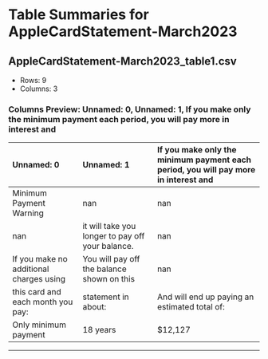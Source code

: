# Table Summaries for AppleCardStatement-March2023

## AppleCardStatement-March2023_table1.csv
- Rows: 9
- Columns: 3
### Columns Preview: Unnamed: 0, Unnamed: 1, If you make only the minimum payment each period, you will pay more in interest and

| Unnamed: 0                              | Unnamed: 1                                       | If you make only the minimum payment each period, you will pay more in interest and   |
|:----------------------------------------|:-------------------------------------------------|:--------------------------------------------------------------------------------------|
| Minimum Payment Warning                 | nan                                              | nan                                                                                   |
| nan                                     | it will take you longer to pay off your balance. | nan                                                                                   |
| If you make no additional charges using | You will pay off the balance shown on this       | nan                                                                                   |
| this card and each month you pay:       | statement in about:                              | And will end up paying an estimated total of:                                         |
| Only minimum payment                    | 18 years                                         | $12,127                                                                               |

---